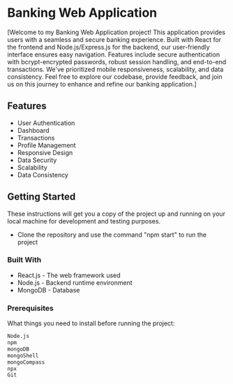 # Banking Web Application


[Welcome to my Banking Web Application project! This application provides users with a seamless and secure banking experience. Built with React for the frontend and Node.js/Express.js for the backend, our user-friendly interface ensures easy navigation. Features include secure authentication with bcrypt-encrypted passwords, robust session handling, and end-to-end transactions. We've prioritized mobile responsiveness, scalability, and data consistency. Feel free to explore our codebase, provide feedback, and join us on this journey to enhance and refine our banking application.]

## Features

- User Authentication
- Dashboard
- Transactions
- Profile Management
- Responsive Design
- Data Security
- Scalability
- Data Consistency

## Getting Started

These instructions will get you a copy of the project up and running on your local machine for development and testing purposes.
- Clone the repository and use the command "npm start" to run the project

### Built With
- React.js - The web framework used
- Node.js - Backend runtime environment
- MongoDB - Database

### Prerequisites

What things you need to install before running the project:

```bash
Node.js
npm
mongoDB
mongoShell
mongoCompass
npx
Git




